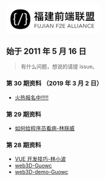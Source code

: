 <img src="./src/logo.jpg" width = "50%" height = "50%" div align=center />

## 始于 2011 年 5 月 16 日

> 有什么问题，想说的请提 issue。

### 第 30 期资料 （2019 年 3 月 2 日）

- [火热报名中!!!!!](http://www.huodongxing.com/event/9480910131200)

### 第 29 期资料

- [如何给程序员看病-林朕威](./s29/如何给程序员看病.zip)

### 第 28 期资料

- [VUE 开发技巧-林小波](./s28/VUE开发技巧.pptx)
- [web3D-Guowc](Guowc-web3D.key)
- [web3D-demo-Guowc](web3D-demo.zip)
